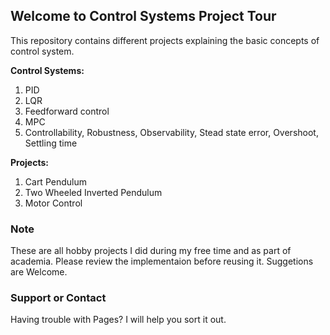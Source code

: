 ## Welcome to Control Systems Project Tour

This repository contains different projects explaining the basic concepts of control system.

**Control Systems:**
1. PID
2. LQR
3. Feedforward control
4. MPC
5. Controllability, Robustness, Observability, Stead state error, Overshoot, Settling time

**Projects:**
1. Cart Pendulum
2. Two Wheeled Inverted Pendulum
3. Motor Control

### Note

These are all hobby projects I did during my free time and as part of academia. Please review the implementaion before reusing it. Suggetions are Welcome. 

### Support or Contact

Having trouble with Pages? I will help you sort it out.
